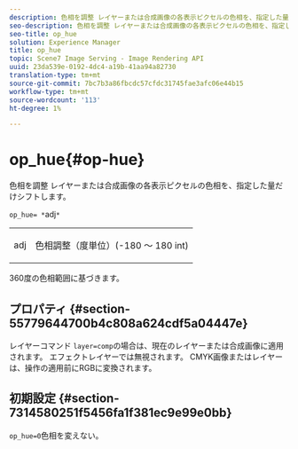 ```yaml
---
description: 色相を調整 レイヤーまたは合成画像の各表示ピクセルの色相を、指定した量だけシフトします。
seo-description: 色相を調整 レイヤーまたは合成画像の各表示ピクセルの色相を、指定した量だけシフトします。
seo-title: op_hue
solution: Experience Manager
title: op_hue
topic: Scene7 Image Serving - Image Rendering API
uuid: 23da539e-0192-4dc4-a19b-41aa94a82730
translation-type: tm+mt
source-git-commit: 7bc7b3a86fbcdc57cfdc31745fae3afc06e44b15
workflow-type: tm+mt
source-wordcount: '113'
ht-degree: 1%

---
```



# op_hue{#op-hue}

色相を調整 レイヤーまたは合成画像の各表示ピクセルの色相を、指定した量だけシフトします。

`op_hue= *`adj`*`

<table id="simpletable_7DC7ABA384664BDDAA65B8DEEF7859A8"> 
 <tr class="strow"> 
  <td class="stentry"> <p><span class="varname"> adj</span> </p> </td> 
  <td class="stentry"> <p>色相調整（度単位）(-180 ～ 180 int) </p></td> 
 </tr> 
</table>

360度の色相範囲に基づきます。

## プロパティ {#section-55779644700b4c808a624cdf5a04447e}

レイヤーコマンド `layer=comp`の場合は、現在のレイヤーまたは合成画像に適用されます。 エフェクトレイヤーでは無視されます。 CMYK画像またはレイヤーは、操作の適用前にRGBに変換されます。

## 初期設定 {#section-7314580251f5456fa1f381ec9e99e0bb}

`op_hue=0`色相を変えない。
